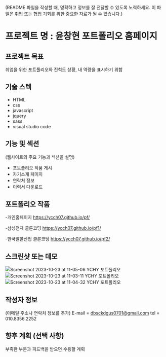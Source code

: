 (README 파일을 작성할 때, 명확하고 정보를 잘 전달할 수 있도록 노력하세요. 이 파일은 취업 또는 협업 기회를 위한 중요한 자료가 될 수 있습니다.)
# 프로젝트 명 : 윤창현 포트폴리오 홈페이지

## 프로젝트 목표
취업을 위한 포트폴리오와 진척도 상황, 내 역량을 표시하기 위함
## 기술 스텍
- HTML
- css
- javascript
- jquery
- sass
- visual studio code

## 기능 및 섹션
(웹사이트의 주요 기능과 섹션을 설명)

- 포트폴리오 작품 게시
- 자기소개 페이지
- 연락처 정보
- 이력서 다운로드 

## 포트폴리오 작품
-개인홈페이지 https://ycch07.github.io/pf/

-삼성전자 클론코딩 https://ycch07.github.io/pf1/

-한국알콜산업 클론코딩 https://ycch07.github.io/pf2/


## 스크린샷 또는 데모
![Screenshot 2023-10-23 at 11-05-06 YCHY 포트폴리오](https://github.com/ycch07/pf/assets/142772606/3011940d-685d-41b9-bd2e-2f2ad1628b4b)
![Screenshot 2023-10-23 at 11-03-11 YCHY 포트폴리오](https://github.com/ycch07/pf/assets/142772606/67f6e2b8-2ed8-4c89-9623-d504696ed568)
![Screenshot 2023-10-23 at 11-04-32 YCHY 포트폴리오](https://github.com/ycch07/pf/assets/142772606/0768a325-216d-4471-86e8-cd1f4ff3ac2a)




## 작성자 정보
(이메일 주소나 연락처 정보를 추가)
E-mail = dbsckdgus0701@gmail.com
tel = 010.8356.2252
## 향후 계획 (선택 사항)
부족한 부분과 피드백을 받으면 수용할 계획
